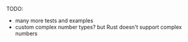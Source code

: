 TODO:

 - many more tests and examples
 - custom complex number types? but Rust doesn't support complex numbers
